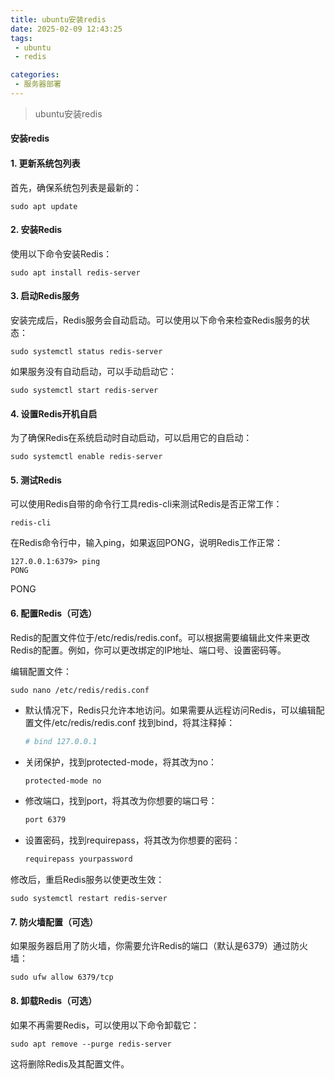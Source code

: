 ```yaml
---
title: ubuntu安装redis
date: 2025-02-09 12:43:25
tags: 
 - ubuntu
 - redis

categories:
 - 服务器部署
---
```


> ubuntu安装redis

<!-- more -->

#### 安装redis


#### 1. 更新系统包列表
首先，确保系统包列表是最新的：
```shell
sudo apt update
```

#### 2. 安装Redis
使用以下命令安装Redis：
```shell
sudo apt install redis-server
```

#### 3. 启动Redis服务
安装完成后，Redis服务会自动启动。可以使用以下命令来检查Redis服务的状态：
```shell
sudo systemctl status redis-server
```
如果服务没有自动启动，可以手动启动它：
```shell
sudo systemctl start redis-server
```
#### 4. 设置Redis开机自启
为了确保Redis在系统启动时自动启动，可以启用它的自启动：
```shell
sudo systemctl enable redis-server
```

#### 5. 测试Redis
可以使用Redis自带的命令行工具redis-cli来测试Redis是否正常工作：
```shell
redis-cli
```
在Redis命令行中，输入ping，如果返回PONG，说明Redis工作正常：
```shell
127.0.0.1:6379> ping
PONG
```
PONG
#### 6. 配置Redis（可选）
Redis的配置文件位于/etc/redis/redis.conf。可以根据需要编辑此文件来更改Redis的配置。例如，你可以更改绑定的IP地址、端口号、设置密码等。

编辑配置文件：
```shell
sudo nano /etc/redis/redis.conf
```
- 默认情况下，Redis只允许本地访问。如果需要从远程访问Redis，可以编辑配置文件/etc/redis/redis.conf
  找到bind，将其注释掉：
    ```apache
    # bind 127.0.0.1
    ```

- 关闭保护，找到protected-mode，将其改为no：
    ```apache
    protected-mode no
    ```

- 修改端口，找到port，将其改为你想要的端口号：
    ```apache
    port 6379
    ```
- 设置密码，找到requirepass，将其改为你想要的密码：
    ```apache
    requirepass yourpassword
    ```

修改后，重启Redis服务以使更改生效：
```shell
sudo systemctl restart redis-server
```

#### 7. 防火墙配置（可选）
如果服务器启用了防火墙，你需要允许Redis的端口（默认是6379）通过防火墙：
```shell
sudo ufw allow 6379/tcp
```


#### 8. 卸载Redis（可选）
如果不再需要Redis，可以使用以下命令卸载它：
```shell
sudo apt remove --purge redis-server
```
这将删除Redis及其配置文件。

